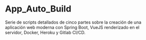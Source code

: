 # App_Auto_Build
Serie de scripts detallados de cinco partes sobre la creación de una aplicación web moderna con Spring Boot, VueJS renderizado en el servidor, Docker, Heroku y Gitlab CI/CD.
